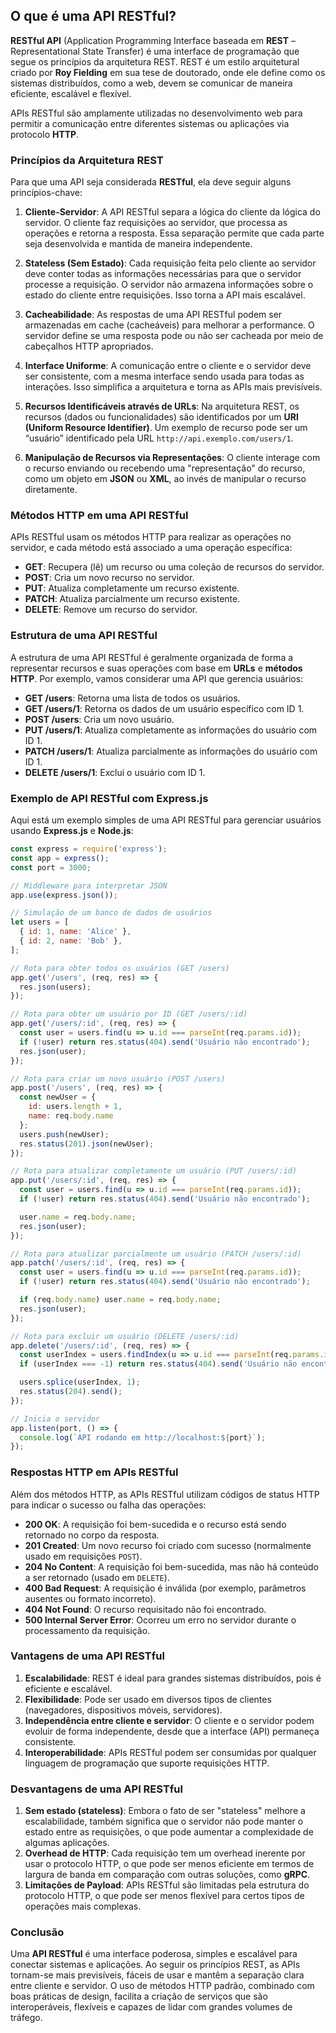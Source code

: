 ## O que é uma API RESTful?

**RESTful API** (Application Programming Interface baseada em **REST** – Representational State Transfer) é uma interface de programação que segue os princípios da arquitetura REST. REST é um estilo arquitetural criado por **Roy Fielding** em sua tese de doutorado, onde ele define como os sistemas distribuídos, como a web, devem se comunicar de maneira eficiente, escalável e flexível.

APIs RESTful são amplamente utilizadas no desenvolvimento web para permitir a comunicação entre diferentes sistemas ou aplicações via protocolo **HTTP**.

### Princípios da Arquitetura REST

Para que uma API seja considerada **RESTful**, ela deve seguir alguns princípios-chave:

1. **Cliente-Servidor**: A API RESTful separa a lógica do cliente da lógica do servidor. O cliente faz requisições ao servidor, que processa as operações e retorna a resposta. Essa separação permite que cada parte seja desenvolvida e mantida de maneira independente.

2. **Stateless (Sem Estado)**: Cada requisição feita pelo cliente ao servidor deve conter todas as informações necessárias para que o servidor processe a requisição. O servidor não armazena informações sobre o estado do cliente entre requisições. Isso torna a API mais escalável.

3. **Cacheabilidade**: As respostas de uma API RESTful podem ser armazenadas em cache (cacheáveis) para melhorar a performance. O servidor define se uma resposta pode ou não ser cacheada por meio de cabeçalhos HTTP apropriados.

4. **Interface Uniforme**: A comunicação entre o cliente e o servidor deve ser consistente, com a mesma interface sendo usada para todas as interações. Isso simplifica a arquitetura e torna as APIs mais previsíveis.

5. **Recursos Identificáveis através de URLs**: Na arquitetura REST, os recursos (dados ou funcionalidades) são identificados por um **URI (Uniform Resource Identifier)**. Um exemplo de recurso pode ser um “usuário” identificado pela URL `http://api.exemplo.com/users/1`.

6. **Manipulação de Recursos via Representações**: O cliente interage com o recurso enviando ou recebendo uma "representação" do recurso, como um objeto em **JSON** ou **XML**, ao invés de manipular o recurso diretamente.

### Métodos HTTP em uma API RESTful

APIs RESTful usam os métodos HTTP para realizar as operações no servidor, e cada método está associado a uma operação específica:

- **GET**: Recupera (lê) um recurso ou uma coleção de recursos do servidor.
- **POST**: Cria um novo recurso no servidor.
- **PUT**: Atualiza completamente um recurso existente.
- **PATCH**: Atualiza parcialmente um recurso existente.
- **DELETE**: Remove um recurso do servidor.

### Estrutura de uma API RESTful

A estrutura de uma API RESTful é geralmente organizada de forma a representar recursos e suas operações com base em **URLs** e **métodos HTTP**. Por exemplo, vamos considerar uma API que gerencia usuários:

- **GET /users**: Retorna uma lista de todos os usuários.
- **GET /users/1**: Retorna os dados de um usuário específico com ID 1.
- **POST /users**: Cria um novo usuário.
- **PUT /users/1**: Atualiza completamente as informações do usuário com ID 1.
- **PATCH /users/1**: Atualiza parcialmente as informações do usuário com ID 1.
- **DELETE /users/1**: Exclui o usuário com ID 1.

### Exemplo de API RESTful com Express.js

Aqui está um exemplo simples de uma API RESTful para gerenciar usuários usando **Express.js** e **Node.js**:

```javascript
const express = require('express');
const app = express();
const port = 3000;

// Middleware para interpretar JSON
app.use(express.json());

// Simulação de um banco de dados de usuários
let users = [
  { id: 1, name: 'Alice' },
  { id: 2, name: 'Bob' },
];

// Rota para obter todos os usuários (GET /users)
app.get('/users', (req, res) => {
  res.json(users);
});

// Rota para obter um usuário por ID (GET /users/:id)
app.get('/users/:id', (req, res) => {
  const user = users.find(u => u.id === parseInt(req.params.id));
  if (!user) return res.status(404).send('Usuário não encontrado');
  res.json(user);
});

// Rota para criar um novo usuário (POST /users)
app.post('/users', (req, res) => {
  const newUser = {
    id: users.length + 1,
    name: req.body.name
  };
  users.push(newUser);
  res.status(201).json(newUser);
});

// Rota para atualizar completamente um usuário (PUT /users/:id)
app.put('/users/:id', (req, res) => {
  const user = users.find(u => u.id === parseInt(req.params.id));
  if (!user) return res.status(404).send('Usuário não encontrado');

  user.name = req.body.name;
  res.json(user);
});

// Rota para atualizar parcialmente um usuário (PATCH /users/:id)
app.patch('/users/:id', (req, res) => {
  const user = users.find(u => u.id === parseInt(req.params.id));
  if (!user) return res.status(404).send('Usuário não encontrado');

  if (req.body.name) user.name = req.body.name;
  res.json(user);
});

// Rota para excluir um usuário (DELETE /users/:id)
app.delete('/users/:id', (req, res) => {
  const userIndex = users.findIndex(u => u.id === parseInt(req.params.id));
  if (userIndex === -1) return res.status(404).send('Usuário não encontrado');

  users.splice(userIndex, 1);
  res.status(204).send();
});

// Inicia o servidor
app.listen(port, () => {
  console.log(`API rodando em http://localhost:${port}`);
});
```

### Respostas HTTP em APIs RESTful

Além dos métodos HTTP, as APIs RESTful utilizam códigos de status HTTP para indicar o sucesso ou falha das operações:

- **200 OK**: A requisição foi bem-sucedida e o recurso está sendo retornado no corpo da resposta.
- **201 Created**: Um novo recurso foi criado com sucesso (normalmente usado em requisições `POST`).
- **204 No Content**: A requisição foi bem-sucedida, mas não há conteúdo a ser retornado (usado em `DELETE`).
- **400 Bad Request**: A requisição é inválida (por exemplo, parâmetros ausentes ou formato incorreto).
- **404 Not Found**: O recurso requisitado não foi encontrado.
- **500 Internal Server Error**: Ocorreu um erro no servidor durante o processamento da requisição.

### Vantagens de uma API RESTful

1. **Escalabilidade**: REST é ideal para grandes sistemas distribuídos, pois é eficiente e escalável.
2. **Flexibilidade**: Pode ser usado em diversos tipos de clientes (navegadores, dispositivos móveis, servidores).
3. **Independência entre cliente e servidor**: O cliente e o servidor podem evoluir de forma independente, desde que a interface (API) permaneça consistente.
4. **Interoperabilidade**: APIs RESTful podem ser consumidas por qualquer linguagem de programação que suporte requisições HTTP.

### Desvantagens de uma API RESTful

1. **Sem estado (stateless)**: Embora o fato de ser "stateless" melhore a escalabilidade, também significa que o servidor não pode manter o estado entre as requisições, o que pode aumentar a complexidade de algumas aplicações.
2. **Overhead de HTTP**: Cada requisição tem um overhead inerente por usar o protocolo HTTP, o que pode ser menos eficiente em termos de largura de banda em comparação com outras soluções, como **gRPC**.
3. **Limitações de Payload**: APIs RESTful são limitadas pela estrutura do protocolo HTTP, o que pode ser menos flexível para certos tipos de operações mais complexas.

### Conclusão

Uma **API RESTful** é uma interface poderosa, simples e escalável para conectar sistemas e aplicações. Ao seguir os princípios REST, as APIs tornam-se mais previsíveis, fáceis de usar e mantêm a separação clara entre cliente e servidor. O uso de métodos HTTP padrão, combinado com boas práticas de design, facilita a criação de serviços que são interoperáveis, flexíveis e capazes de lidar com grandes volumes de tráfego.